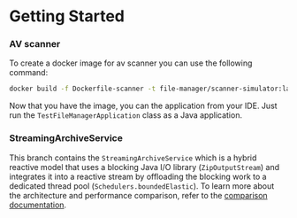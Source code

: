 # Getting Started

### AV scanner

To create a docker image for av scanner you can use the following command:

```bash
docker build -f Dockerfile-scanner -t file-manager/scanner-simulator:latest .  
```

Now that you have the image, you can the application from your IDE. Just run the `TestFileManagerApplication` class as a Java
application.


### StreamingArchiveService

This branch contains the `StreamingArchiveService` which is a hybrid reactive model that uses a blocking Java I/O library (`ZipOutputStream`) and integrates it into a reactive stream by offloading the blocking work to a dedicated thread pool (`Schedulers.boundedElastic`).
To learn more about the architecture and performance comparison, refer to the [comparison documentation](architecture/comparison%20%28performance%29.md).
